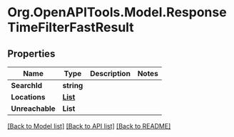 # Org.OpenAPITools.Model.ResponseTimeFilterFastResult
## Properties

Name | Type | Description | Notes
------------ | ------------- | ------------- | -------------
**SearchId** | **string** |  | 
**Locations** | [**List<ResponseTimeFilterFastLocation>**](ResponseTimeFilterFastLocation.md) |  | 
**Unreachable** | **List<string>** |  | 

[[Back to Model list]](../README.md#documentation-for-models) [[Back to API list]](../README.md#documentation-for-api-endpoints) [[Back to README]](../README.md)

